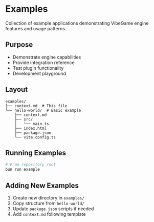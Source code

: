 # Examples

<!-- LLM:OVERVIEW -->
Collection of example applications demonstrating VibeGame engine features and usage patterns.
<!-- /LLM:OVERVIEW -->

## Purpose

- Demonstrate engine capabilities
- Provide integration reference
- Test plugin functionality
- Development playground

## Layout

```
examples/
├── context.md  # This file
└── hello-world/  # Basic example
    ├── context.md
    ├── src/
    │   └── main.ts
    ├── index.html
    ├── package.json
    └── vite.config.ts
```

## Running Examples

```bash
# From repository root
bun run example
```

## Adding New Examples

1. Create new directory in `examples/`
2. Copy structure from `hello-world/`
3. Update `package.json` scripts if needed
4. Add `context.md` following template
